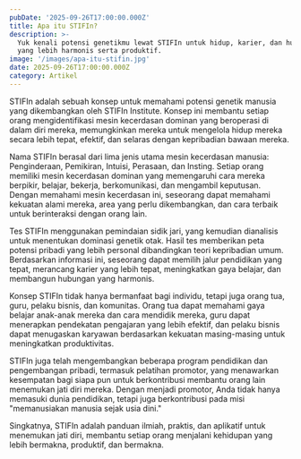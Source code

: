 ```yaml
---
pubDate: '2025-09-26T17:00:00.000Z'
title: Apa itu STIFIn?
description: >-
  Yuk kenali potensi genetikmu lewat STIFIn untuk hidup, karier, dan hubungan
  yang lebih harmonis serta produktif.
image: '/images/apa-itu-stifin.jpg'
date: 2025-09-26T17:00:00.000Z
category: Artikel
---
```


STIFIn adalah sebuah konsep untuk memahami potensi genetik manusia yang dikembangkan oleh STIFIn Institute. Konsep ini membantu setiap orang mengidentifikasi mesin kecerdasan dominan yang beroperasi di dalam diri mereka, memungkinkan mereka untuk mengelola hidup mereka secara lebih tepat, efektif, dan selaras dengan kepribadian bawaan mereka.

Nama STIFIn berasal dari lima jenis utama mesin kecerdasan manusia: Penginderaan, Pemikiran, Intuisi, Perasaan, dan Insting. Setiap orang memiliki mesin kecerdasan dominan yang memengaruhi cara mereka berpikir, belajar, bekerja, berkomunikasi, dan mengambil keputusan. Dengan memahami mesin kecerdasan ini, seseorang dapat memahami kekuatan alami mereka, area yang perlu dikembangkan, dan cara terbaik untuk berinteraksi dengan orang lain.

Tes STIFIn menggunakan pemindaian sidik jari, yang kemudian dianalisis untuk menentukan dominasi genetik otak. Hasil tes memberikan peta potensi pribadi yang lebih personal dibandingkan teori kepribadian umum. Berdasarkan informasi ini, seseorang dapat memilih jalur pendidikan yang tepat, merancang karier yang lebih tepat, meningkatkan gaya belajar, dan membangun hubungan yang harmonis.

Konsep STIFIn tidak hanya bermanfaat bagi individu, tetapi juga orang tua, guru, pelaku bisnis, dan komunitas. Orang tua dapat memahami gaya belajar anak-anak mereka dan cara mendidik mereka, guru dapat menerapkan pendekatan pengajaran yang lebih efektif, dan pelaku bisnis dapat menugaskan karyawan berdasarkan kekuatan masing-masing untuk meningkatkan produktivitas.

STIFIn juga telah mengembangkan beberapa program pendidikan dan pengembangan pribadi, termasuk pelatihan promotor, yang menawarkan kesempatan bagi siapa pun untuk berkontribusi membantu orang lain menemukan jati diri mereka. Dengan menjadi promotor, Anda tidak hanya memasuki dunia pendidikan, tetapi juga berkontribusi pada misi "memanusiakan manusia sejak usia dini."

Singkatnya, STIFIn adalah panduan ilmiah, praktis, dan aplikatif untuk menemukan jati diri, membantu setiap orang menjalani kehidupan yang lebih bermakna, produktif, dan bermakna.
